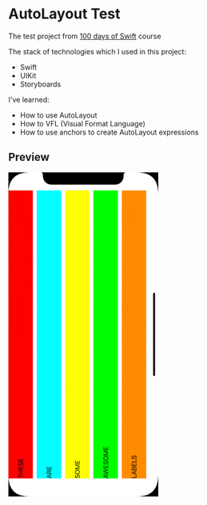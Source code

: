 # AutoLayout Test
The test project from [100 days of Swift](https://www.hackingwithswift.com/100) course

The stack of technologies which I used in this project:
- Swift
- UIKit
- Storyboards

I've learned:
- How to use AutoLayout
- How to VFL (Visual Format Language)
- How to use anchors to create AutoLayout expressions

## Preview
<img src="https://github.com/azat-dev/ios-swift-100-uikit-project-6b/raw/master/preview.gif" width="300px"/>
